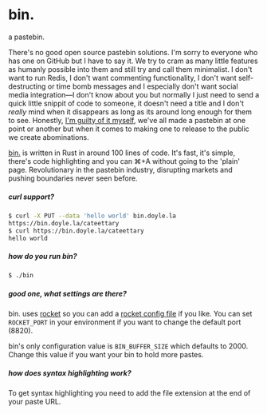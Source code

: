 # bin.
a pastebin.



There's no good open source pastebin solutions. I'm sorry to everyone who has one on GitHub but I have to say it. We try to cram as many little features as humanly possible into them and still try and call them minimalist. I don't want to run Redis, I don't want commenting functionality, I don't want self-destructing or time bomb messages and I especially don't want social media integration—I don't know about you but normally I just need to send a quick little snippit of code to someone, it doesn't need a title and I don't *really* mind when it disappears as long as its around long enough for them to see. Honestly, [I'm guilty of it myself](https://github.com/w4/hidden-note), we've all made a pastebin at one point or another but when it comes to making one to release to the public we create abominations.

[bin.](https://bin.doyle.la/) is written in Rust in around 100 lines of code. It's fast, it's simple, there's code highlighting and you can ⌘+A without going to the 'plain' page. Revolutionary in the pastebin industry, disrupting markets and pushing boundaries never seen before.

##### curl support?

```bash
$ curl -X PUT --data 'hello world' bin.doyle.la
https://bin.doyle.la/cateettary
$ curl https://bin.doyle.la/cateettary
hello world
```

##### how do you run bin?

```bash
$ ./bin
```

##### good one, what settings are there?

bin. uses [rocket](https://rocket.rs) so you can add a [rocket config file](https://api.rocket.rs/v0.3/rocket/config/) if you like. You can set `ROCKET_PORT` in your environment if you want to change the default port (8820).

bin's only configuration value is `BIN_BUFFER_SIZE` which defaults to 2000. Change this value if you want your bin to hold more pastes.

##### how does syntax highlighting work?

To get syntax highlighting you need to add the file extension at the end of your paste URL.